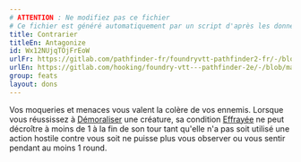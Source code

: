 ```yaml
---
# ATTENTION : Ne modifiez pas ce fichier
# Ce fichier est généré automatiquement par un script d'après les données du module Foundry VTT officiel et de sa traduction
title: Contrarier
titleEn: Antagonize
id: Wx12NUjqTOjFrEoW
urlFr: https://gitlab.com/pathfinder-fr/foundryvtt-pathfinder2-fr/-/blob/master/data/feats/Wx12NUjqTOjFrEoW.htm
urlEn: https://gitlab.com/hooking/foundry-vtt---pathfinder-2e/-/blob/master/packs/data/feats.db/antagonize.json
group: feats
layout: dons
---
```

Vos moqueries et menaces vous valent la colère de vos ennemis. Lorsque vous réussissez à [Démoraliser](../actions/démoraliser.md) une créature, sa condition [Effrayée](../conditions/effrayé.md) ne peut décroître à moins de 1 à la fin de son tour tant qu'elle n'a pas soit utilisé une action hostile contre vous soit ne puisse plus vous observer ou vous sentir pendant au moins 1 round. 


